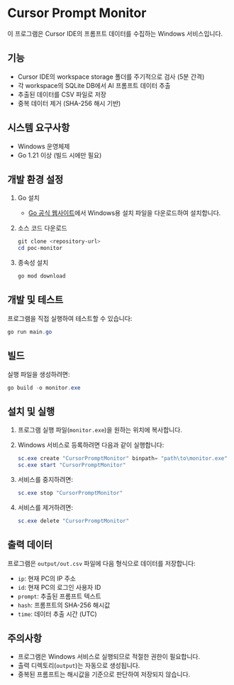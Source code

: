 # Cursor Prompt Monitor

이 프로그램은 Cursor IDE의 프롬프트 데이터를 수집하는 Windows 서비스입니다.

## 기능

- Cursor IDE의 workspace storage 폴더를 주기적으로 검사 (5분 간격)
- 각 workspace의 SQLite DB에서 AI 프롬프트 데이터 추출
- 추출된 데이터를 CSV 파일로 저장
- 중복 데이터 제거 (SHA-256 해시 기반)

## 시스템 요구사항

- Windows 운영체제
- Go 1.21 이상 (빌드 시에만 필요)

## 개발 환경 설정

1. Go 설치
   - [Go 공식 웹사이트](https://golang.org/dl/)에서 Windows용 설치 파일을 다운로드하여 설치합니다.

2. 소스 코드 다운로드
   ```powershell
   git clone <repository-url>
   cd poc-monitor
   ```

3. 종속성 설치
   ```powershell
   go mod download
   ```

## 개발 및 테스트

프로그램을 직접 실행하여 테스트할 수 있습니다:
```powershell
go run main.go
```

## 빌드

실행 파일을 생성하려면:
```powershell
go build -o monitor.exe
```

## 설치 및 실행

1. 프로그램 실행 파일(`monitor.exe`)을 원하는 위치에 복사합니다.

2. Windows 서비스로 등록하려면 다음과 같이 실행합니다:
   ```powershell
   sc.exe create "CursorPromptMonitor" binpath= "path\to\monitor.exe"
   sc.exe start "CursorPromptMonitor"
   ```

3. 서비스를 중지하려면:
   ```powershell
   sc.exe stop "CursorPromptMonitor"
   ```

4. 서비스를 제거하려면:
   ```powershell
   sc.exe delete "CursorPromptMonitor"
   ```

## 출력 데이터

프로그램은 `output/out.csv` 파일에 다음 형식으로 데이터를 저장합니다:

- `ip`: 현재 PC의 IP 주소
- `id`: 현재 PC의 로그인 사용자 ID
- `prompt`: 추출된 프롬프트 텍스트
- `hash`: 프롬프트의 SHA-256 해시값
- `time`: 데이터 추출 시간 (UTC)

## 주의사항

- 프로그램은 Windows 서비스로 실행되므로 적절한 권한이 필요합니다.
- 출력 디렉토리(`output`)는 자동으로 생성됩니다.
- 중복된 프롬프트는 해시값을 기준으로 판단하여 저장되지 않습니다. 